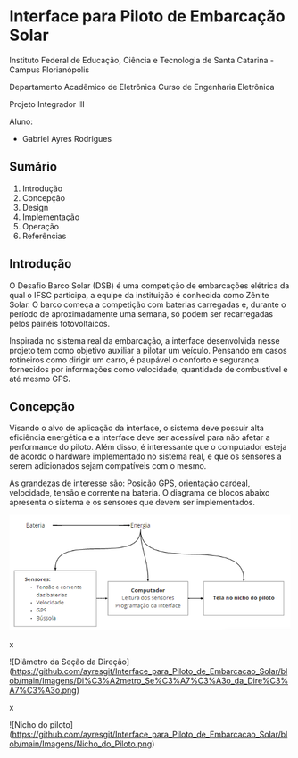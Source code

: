 # Interface para Piloto de Embarcação Solar

Instituto Federal de Educação, Ciência e Tecnologia de Santa Catarina - Campus Florianópolis

Departamento Acadêmico de Eletrônica Curso de Engenharia Eletrônica

Projeto Integrador III

Aluno:

* Gabriel Ayres Rodrigues
 
## Sumário

1. Introdução
2. Concepção
3. Design
4. Implementação
5. Operação
6. Referências

## Introdução 

O Desafio Barco Solar (DSB) é uma competição de embarcações elétrica da qual o IFSC participa, a equipe da instituição é conhecida como Zênite Solar. O barco começa a competição com baterias carregadas e, durante o período de aproximadamente uma semana, só podem ser recarregadas pelos painéis fotovoltaicos.

Inspirada no sistema real da embarcação, a interface desenvolvida nesse projeto tem como objetivo auxiliar a pilotar um veículo. Pensando em casos rotineiros como dirigir um carro, é paupável o conforto e segurança fornecidos por informações como velocidade, quantidade de combustível e até mesmo GPS.

## Concepção 

Visando o alvo de aplicação da interface, o sistema deve possuir alta eficiência energética e a interface deve ser acessível para não afetar a performance do piloto. Além disso, 
é interessante que o computador esteja de acordo o hardware implementado no sistema real, e que os sensores a serem adicionados sejam compatíveis com o mesmo.

As grandezas de interesse são: Posição GPS, orientação cardeal, velocidade, tensão e corrente na bateria. O diagrama de blocos abaixo apresenta o sistema e os sensores que devem ser implementados.

![Diagrama concepção](https://github.com/ayresgit/Interface_para_Piloto_de_Embarcacao_Solar/blob/5f6bf20e956930dfbec1722abd79817f228a61f0/Imagens/Diagrama_concep%C3%A7%C3%A3o.PNG)

x

![Diâmetro da Seção da Direção]
(https://github.com/ayresgit/Interface_para_Piloto_de_Embarcacao_Solar/blob/main/Imagens/Di%C3%A2metro_Se%C3%A7%C3%A3o_da_Dire%C3%A7%C3%A3o.png)

x

![Nicho do piloto]
(https://github.com/ayresgit/Interface_para_Piloto_de_Embarcacao_Solar/blob/main/Imagens/Nicho_do_Piloto.png)


